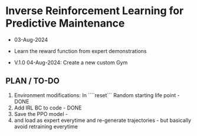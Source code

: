 # Inverse Reinforcement Learning for Predictive Maintenance

- 03-Aug-2024
- Learn the reward function from expert demonstrations

- V.1.0 04-Aug-2024: Create a new custom Gym

## PLAN / TO-DO
1. Environment modifications: In ````reset``` Random starting life point - DONE
2. Add IRL BC to code - DONE
3. Save the PPO model -
4. and load as expert everytime and re-generate trajectories - but basically avoid retraining everytime
        
